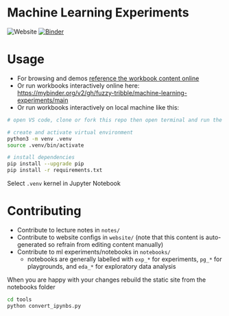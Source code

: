 # Machine Learning Experiments

![Website](https://img.shields.io/badge/launch-website-yellow)
[![Binder](https://mybinder.org/badge_logo.svg)](https://mybinder.org/v2/gh/fuzzy-tribble/machine-learning-experiments/main)

# Usage
- For browsing and demos [reference the workbook content online](https://fuzzy-tribble.github.io/machine-learning-experiments)
- Or run workbooks interactively online here: https://mybinder.org/v2/gh/fuzzy-tribble/machine-learning-experiments/main
- Or run workbooks interactively on local machine like this:

```bash
# open VS code, clone or fork this repo then open terminal and run the following commands to create a virtual environment and install dependencies then you can run the notebooks locally

# create and activate virtual environment
python3 -m venv .venv
source .venv/bin/activate

# install dependencies
pip install --upgrade pip
pip install -r requirements.txt
```

Select `.venv` kernel in Jupyter Notebook

# Contributing

- Contribute to lecture notes in `notes/`
- Contribute to website configs in `website/` (note that this content is auto-generated so refrain from editing content manually)
- Contribute to ml experiments/notebooks in `notebooks/`
    + notebooks are generally labelled with `exp_*` for experiments, `pg_*` for playgrounds, and `eda_*` for exploratory data analysis

When you are happy with your changes rebuild the static site from the notebooks folder

```bash
cd tools
python convert_ipynbs.py
```